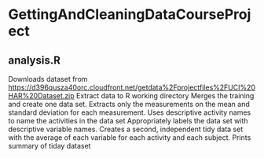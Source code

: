 GettingAndCleaningDataCourseProject
===================================

 ## analysis.R ##
Downloads dataset from https://d396qusza40orc.cloudfront.net/getdata%2Fprojectfiles%2FUCI%20HAR%20Dataset.zip
Extract data to R working directory
Merges the training and create one data set.
Extracts only the measurements on the mean and standard deviation for each measurement. 
Uses descriptive activity names to name the activities in the data set
Appropriately labels the data set with descriptive variable names. 
Creates a second, independent tidy data set with the average of each variable for each activity and each subject. 
Prints summary of tiday dataset
